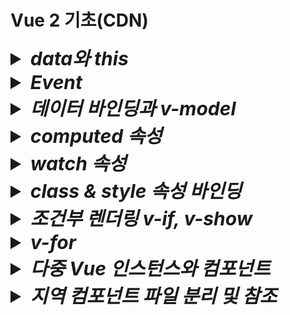 # Vue 2 기초(CDN)

<details>
  <summary style="font-size:30px; font-weight:bold; font-style:italic;">
    data와 this
  </summary>
  
  Vue 인스턴스에서 data 속성에 정의된 State(상태)는 Vue 인스턴스의 프로퍼티로 등록된다.  
  this는 해당 Vue 인스턴스를 가리키며, 인스턴스의 모든 속성 및 메서드에 접근할 수 있다.  
  - Vue는 내부적으로 data 속성에 정의된 모든 상태를 Vue 인스턴스의 프로퍼티로 프로토타입 체인을 통해 연결한다.  
  Vue 인스턴스가 생성될 떄, data에 정의된 속성들을 Object.defineProperty 메소드로 getter와 setter을 설정하고,  
  이를 Vue 인스턴스의 프로퍼티로 바인딩한다.  
  - 즉 data 속성은 Vue 인스턴스의 직접적인 속성이 되며, this를 통해 접근할 수 있다.

  ```js
  new Vue ({
    data: {
      msg: 'Hello Vue!',
    },
    methods: {
      callMsg() {
        console.log(this.msg);
      }
    }
  })
  ```
  this.msg 는 Vue 인스턴스의 msg 속성에 접근하는 방식이다.  
  Vue는 msg를 this를 통해 접근할 수 있도록 Vue 인스턴스의 프로퍼티로 바인딩 해 둔다.  

  - 명확한 인스턴스 참조  
  javascript 객체 지향 모델에서 this는 객체의 맥락(context)를 나타낸다.  
  Vue 컴포넌트는 Vue 인스턴스의 상태, 메소드, 속성 등을 하나의 객체로 관리하므로, this를 통해 그 객체의 속성에 접근하는 것이 자연스럽다.  
  - Vue의 일관성  
  data, methods, computed, watch 등 모든 옵션들이 Vue 인스턴스의 프로퍼티로 바인딩되므로, this를 통해 접근하게 하여 일관된 API 설계를 제공한다.

  <br>

<details>
  <summary style="font-size:20px; font-weight: bold;">
    <code>Context(문맥, 맥락) 이란?</code>
  </summary>

  Javscript에서 Context란 함수나 메소드가 호출될 때 그 안에서 this가 어떤 객체를 가리키는지를 결정하는 개념이다.  
  this는 현재 실행중인 함수가 "어떤 객체에 속해 있는지", 또는 그 함수가 호출된 방식에 따라 달라진다.

  1. 전역 컨텍스트에서 this  
    전역 범우에서 this는 전역 객체를 가리킨다.  
    브라우저 환경에서는 window 객체가 전역 객체이다.
      ```js
      console.log(this) // 전역에서 실행, 브라우저에서는 'window' 객체 출력
      ```

  2. 객체 메소드에서의 this  
      객체 메소드에서 this는 그 메소드가 속한 객체를 가리킨다.
      ```js
      const person = {
        name: 'YooHyeok',
        greet() {
          console.log(this.name); // 'this'는 person 객체를 가리킨다.
        }
      }
      person.greet(); // "YooHyeok" 출력
      ```
      위 코드에서 this는 person 객체의 맥락을 가리키며, person 객체의 속성인 name에 접근한다.

  3. **함수에서의 this  
    함수 내에서 this는 호출 방법에 따라 달라진다.  
    기본적으로 함수는 전역 컨텍스트에서 호출되며, this는 전역 객체를 가리킨다.
      ```js
      function func() {
        console.log(this); //전역 객체를 가리킨다. (브라우저에서는 `window`)
      }
      func(); // 전역에서 호출, 전역 객체 출력
      ```
  4. call이나 apply로 맥락을 명시적으로 설정  
    call()이나 apply() 메소드를 사용하면 함수를 호출할 때 this를 특정 객체로 지정할 수 있다.  
      ```js
      function greet() {
        console.log(this.name)
      }
      const person = {
        name: 'Bob'
      };

      greet.call(person) // `this`를 `person` 객체로 설정, "BOb" 출력
      ```
      초기 선언시점에서 greet 함수는 전역에 정의되어 있지만, call()을 사용해 this를 person 객체로 지정하였다.  
      따라서 greet 함수 내에서 this.name은 person을 참조하게 된다.  
  5. 생성자 함수에서의 this  
    생성자 함수에서는 this가 새로 생성된 객체를 기리킨다.  
      ```js
      function Person(name) {
        this.name = name;
      }

      const alice = new Person('Alice');
      console.log(alice.name); // "Alice" 출력
      ```
      this는 Person을 가리킨다.
</details>

  ## 템플릿에서 this를 생략하는 이유
  Vue 템플릿에서 this를 생략할 수 있는 이유는 Vue의 템플릿 컴파일러가 이를 자동으로 처리하기 떄문이다.  
  - Vue 템플릿은 렌더링 단계에서 Javascript 함수로 컴파일 된다.  
  이 함수가 생성될 때, Vue는 data, methods, computed 등 인스턴스의 모든 속성을 템플릿의 렌더링 컨텍스트로 포함시킨다.  
  - 컴파일 된 템플릿 내부에서 모든 속성은 자동으로 Vue 인스턴스에서 바인딩된 상태를 참조하도록 변환되기 때문에, 템플릿에서는 this를 명시적으로 사용할 필요가 없다.  
  Vue는 자동으로 각 속성이 this(Vue 인스턴스)를 가리키도록 설정해 준다.

  ```vue
  <template>
    <div>{{ msg }}</div>
  </template>
  ```

  msg는 사실상 this.msg를 가리키지만, 템플릿에서는 이를 생략할 수 있다.

  - 가독성  
  템플릿에서 this를 생략함으로써 코드가 더 간결하고 직관적이게 된다.  
  템플릿은 주로 UI 요소를 표현하기 위한 것이므로, this를 반복하는 것은 불필요한 중복으로 간주될 수 있습니다.
  - 자동 컴파일  
  Vue는 템플릿을 Javascript로 컴파일 할 때, 내부적으로 this를 자동으로 ㅊ마조하게 설정하므로, 개발자가 직접 this를 추가할 필요가 없다.  
  이로 인해 템플릿에서의 코드가 더 깔끔해 진다.

  ### 내부적으로 변환된 렌더 함수 예시
  Vue 템플릿은 내부적으로 아래와 같은 렌더 함수로 변환된다.
  ```js
  render(h) {
    return h('div', this.msg);
  }
  ```
  템플릿에서 {{ msg }} 라고 작성하면, Vue는 컴파일 단계에서 자동으로 this.msg로 변환하여 렌더링 하는 함수로 변환한다.

  #### 정리
  - this로 접근하는 원리  
  Vue 인스턴스가 생성될 때 data 속성은 인스턴스의 프로퍼티로 등록되며, this를 통해 인스턴스의 상태에 접근할 수 있게 된다.
  - 템플릿에서 this 생략  
  Vue 템플릿 컴파일러가 자동으로 this를 처리하기 때문에 템플릿에서 this를 명시하지 않아도 Vue 인스턴스의 속성에 접근할 수 있다.  
  이는 가독성을 높이고 코드를 간결하게 만들기 위한 설계이다.

  # *v-bind*
  Dom element 속성에 값을 바인딩 시켜준다.  
  `v-bind:속성=값` 혹은 축약형인 `:속성=값` 형태로 사용한다.  

  a 태그로 예시 코드를 작성한다.  
  ```js
  <body>
    <div id="app">
      <a v-bind:href="link"> {{ title }} </a>
      <a :href="link"> {{ title }} </a> <!-- 축약형 -->
    </div>
    <script>
      new Vue({
        el: '#app',
        data:{
          title: '유혁스쿨 티스토리 블로그',
          link: 'https://u-it.tistory.com',        
        },
      })
    </script>
  </body>
  ```
  <a href="https://u-it.tistory.com" >유혁스쿨 티스토리 블로그</a>

  ## Method 바인딩
  return 형태의 메소드 바인딩도 가능하다.
  ```js
  <body>
    <div id="app">
      <a :href="getYooHyeokSchoolLink('u-it')"> {{ title }} </a> <!-- 축약형 -->
    </div>
    <script>
      new Vue({
        el: '#app',
        data:{
          value: '유혁스쿨 티스토리 블로그',
          linkPrefix: 'https://',        
          linkSuffix: '.tistory.com',        
        },
        methods: {
            getYooHyeokSchoolLink(key) {
              return this.linkPrefix + key + this.linkSuffix;
            }
          }
      })
    </script>
  </body>
  ```

  ## Object 바인딩 (Attributes, Props)

  v-bind를 통해 Attribute 혹은 Props에 Object 형태로 바인딩이 가능하다.  
  *단, 축약형은 적용되지 않는다. (콘솔 Error 발생)*

  - ### Attributes
    ```js
    <!-- 생략 -->
    <body>
      <div id="app">
        <input v-bind="inputAttr">
      </div>
      <script>
        new Vue({
          el: '#app',
          data: {
            inputAttr: {
              type: 'number',
              value: '33',
            }
          },
        })
      </script>
    </body>
    ```

    브라우저 출력 결과 : `<input type="number" value="33">`

    이는 리액트에서도 spread attributes 문법을 통해 동일하게 적용된다.
    ```jsx
    import { useState } from 'react';

    function app() {
      const [inputAttr, setInputAttr] = useState({ type: 'number', value: '33' }) 
      return (
        <input {...inputAttr}>
      )
    }
    ```

    - ### Props
    Object 바인딩의 경우 커스텀 컴포넌트에 Props로 넘길수도 있다.  
    특징은, 부모 컴포넌트에서 v-bind 적용시 속성명을 입력하지 않을 경우 해당 Object의 각 property가  
    개별적으로 props로 넘어간다.

    ```js
    <body>
      <div id="app">
        <ExComponent v-bind="propsInputAttrProps">
      </div>
      <script>
        new Vue({
          el: '#app',
          data:{
            propsInputAttrProps: {
              type: 'number',
              value: '33',
            }
          },
        })
      </script>
    </body>
    ```

    ```js
    const html = String.raw; // 템플릿 구문강조 - Vue VSCode Snippets 플러그인 설치 후 사용

    Vue.component('ex-component', {
      template: html`
        <input v-bind:type="type" bind:value="value">{{ message }}</input>
      `,
      name: "ExComponent"
      props: {
        type: String,
        value: Number
      },
    });
    ```
    
    
    *주의할 점은 속성명과 props변수명이 일치한다고 하더라도 v-bind로 적용할때 속성명을 꼭 입력해줘야 한다.*  

    이는 리액트에서도 spread attributes 문법을 통해 동일하게 적용된다.
    ```jsx
    import { useState } from 'react';

    function app() {
      const [propsInputAttrProps, setPropsInputAttrProps] = useState({ type: 'number', value: '33' }) 
      return (
        <ExComponent {...propsInputAttrProps}>
      )
    }
    ```
    ```jsx
    function ExComponent({type, value}) {
      return (
        <input type={type} value={value}>
      )
    }
    ```
</details>


<details>
  <summary style="font-size:30px; font-weight:bold; font-style:italic;">
    Event

  </summary>

  `v-on:이벤트="메소드"` 혹은 `@이벤트="메소드` 와 같은 형태로 이벤트에 메소드를 바인딩 시켜 호출한다.


  주의할 점으로는 템플릿에서는 전역객체에 접근할 수 없다.
  예를들어 `window.alert()`, `window.confirm`, `console.log` 등이 있다.
  Vue의 템플릿 컴파일 과정에서 템플릿 내의 모든 표현식이 컴포넌트 인스턴스의 컨텍스트 내에서 평가된다.  
  (react와는 다르게 익명함수를 먼저 선언하고도, 전역객체에 접근할 수 없다.)  
  따라서, methods에 함수를 정의한 뒤 해당 함수를 통해 호출하도록 코드를 작성해야 한다.  

  ```js
  <body>
    <div id="app">
      <button type="alert">Alert!</button>
    </div>
    <script>
      new Vue({
        el: '#app',
        methods: {
          alert(msg) {
            alert(msg);
          },
        },
      })
    </script>
  </body>
  ```
</details>

<details>
  <summary style="font-size:30px; font-weight:bold; font-style:italic;">
    데이터 바인딩과 v-model
  </summary>
  
  # 단방향
  JavaScript → HTML 한 방향으로만 데이터를 동기화 하는 것을 의미한다.  
  value와 event를 함께 바인딩한다.  
  keyup 혹은 change 등의 이벤트 함수를 통해 target value에 접근하여 value에 바인딩한 변수를 초기화한다.  
  ```js
  <body>
    <div id="app">
      <input type="text" :value="onewWayBinding" v-on:keyup="updateText"> <br>
      {{ onewWayBinding }} <br>
    </div>
    <script>
      new Vue({
        el: '#app',
        data: {
          onewWayBinding: 'text',
        },
        methods: {
          updateText(e) {
            this.onewWayBinding = e.target.value
          },
        },
      })
    </script>
  </body>
  ```
  
  # 양방향
  JavaScript ↔ HTML 양쪽 방향으로 데이터를 동기화 하는 것을 의미한다.  
  JavaScript ↔ HTML 사이 ViewModel을 통해 하나로 묶여 바인딩 됨으로써, 둘 중 하나만 변경되어도 함께 변경된다.  
  단방향 에서 event와 같은 js 코드가 필요없이 ViewModel로 사용될 state 변수 하나만 사용한다.
  v-model 속성을 사용한다.  
  `v-model=state변수명`
  ```js
  <body>
    <div id="app">
      <input type="text" v-model="twowWayBinding"> <br>
      {{ twowWayBinding }} <br>
    </div>
    <script>
      new Vue({
        el: '#app',
        data: {
          twowWayBinding: 'text',
        },
      })
    </script>
  </body>
  ```
</details>
<details>
  <summary style="font-size:30px; font-weight:bold; font-style:italic;">
    computed 속성
  </summary>

  ```js
  <div>
    {{ number+1 }}
  </div>
  ```
  템플릿 내에 표현식을 넣으면 편리하다.  
  ```js
  <div>
    {{ message.split("").reverse().join('') }}
  </div>
  ```
  그러나 위와 같이 너무 많은 연산을 템플릿 내에서 하게 된다면 코드가 비대해지고 유지보수 하기 어려움이 있다.
  이때 computed 속성을 사용한다.  

  - computed 예제  
    computed 속성에 함수를 선언하고, state에 접근하여 데이터를 가공한 뒤 가공한 데이터를 반환한다.  
    이때, 함수명은 template에서 변수명으로 사용할 수 있게 된다.
    **주의할 점은 computed속성에 선언한 함수는 함수로서 호출할 수 없고 변수로써 사용한다.**
    ```js
    <body>
      <div id="app">
        {{ convertMsg }}
      </div>
      <script>
        new Vue({
          el: '#app',
          data: {
            computedMsg: 'Hello',
          },
          computed: {
            convertMsg() {
              return this.computedMsg.split("").reverse().join('')
            },
          },
        })
      </script>
    </body>
    ```
    Vue 인스턴스가 처음 생성될 때, mount 전 data속성이 정의된 computed속성이 정의된다. 또한, state의 변경을 감지한다. (state값이 변경되면 작동됨.)

    커스텀으로 getter와 setter를 제공하지만, 예제에서는 이를 하나의 메소드로 적용하였다.
    ```js
    computed: {
      convertMsg: {
        get() {
          console.log("get")
          return this.computedMsg
        },
        set(value) {
          console.log("set : ", value)
          this.computedMsg = value.split("").reverse().join('')
        },
      }
    },
    methods: {
      convertMsgF(newValue) {
        return this.convertMsg = newValue
      },
    }
    ```
    computed의 convertMsg의 변경이 감지되면 convertMsg의 convertMsg를 value로 받아온 뒤 state에 초기화 한다.
    즉, 특정 블록 내에서 computed속성에 정의한 변수(property)를 초기화 하는 로직이 작동 해야만 커스텀 set get 방식을 적용할 수 있게 된다.

    또한 computed를 통해 한번 계산된 데이터는 캐싱이라는 기능으로 가져다가 사용할 수 있으며,
    이로 인해 반복적인 함수 호출과 계산을 줄여준다

    ```html
    <body>
      <div id="app">
        {{ convertMsg() }}
        {{ convertMsg() }}
        {{ convertMsg() }}
        {{ convertMsg() }}
      </div>
      <script>
        new Vue({
          el: '#app',
          data: {
            computedMsg: 'Hello',
          },
          methods: {
            convertMsg() {
              return this.computedMsg.split("").reverse().join('')
            },
          },
        })
      </script>
    </body>
    ```
    위와 같이 메소드를 여러번 호출한다면, 호출할 때 마다 반환한다.

    ```html
    <body>
      <div id="app">
        {{ convertMsg }}
        {{ convertMsg }}
        {{ convertMsg }}
        {{ convertMsg }}
      </div>
      <script>
        new Vue({
          el: '#app',
          data: {
            computedMsg: 'Hello',
          },
          computed: {
            convertMsg() {
              return this.computedMsg.split("").reverse().join('')
            },
          },
        })
      </script>
    </body>
    ```
    그러나 computed는 접근한 data 변수가 변경되지 않는 이상 한번 연산된 결과값이 캐싱되어 출력된다.

</details>
<details>
  <summary style="font-size:30px; font-weight:bold; font-style:italic;">
    watch 속성
  </summary>

  관찰할 state를 등록한 뒤, 등록 된 state 상태가 변경되면 동작한다.  
  ```html
  <body>
    <div id="app">
      {{ convertMsg }} <br> <!-- 우로헬 -->
      oldVal : {{ oldVal}} <br> <!-- Hello -->
      newVal : {{ newVal}} <!-- 헬로우 -->
    </div>
    <script>
    new Vue({
      el: '#app',
      data: {
        newVal: '',
        oldVal: '',
        computedMsg: 'Hello'
      },
      watch: {
        computedMsg(newVal, oldVal) { // computed의 converMsg을 통해 수정함.
          this.newVal = newVal
          this.oldVal = oldVal
        }
      },
      computed: {
        convertMsg(e) {
          this.computedMsg = "헬로우" // 여기서 watch 대상을 수정함.
          return this.computedMsg.split("").reverse().join('')
        },
      },
    })
    </script>
  </body>
  ```

</details>
<details>
  <summary style="font-size:30px; font-weight:bold; font-style:italic;">
    class & style 속성 바인딩
  </summary>

  Object, Array 형태로 바인딩이 가능하며, 여러 형태의 조건부 바인딩을 지원한다. 
  
  # class 속성

  - #### Array 
    기본 형태는 여러개의 클래스를 배열 요소로 나열할 수 있다.  
    컴포넌트 내에서 따로 state로 관리할 수 있다는 장점이 있다.
    ```html
    <style>
      .red {color: red;}
      .font-bold {font-weight: bold;}
    </style>
    <body>
      <div id="app">
        <div 
          :class="['red', 'font-bold']"
        >
          Hello
        </div>
      </div>
      <script>
        new Vue({
          el: '#app',          
        })
      </script>
    </body>
    ```
    ```html
    <style>
      .red {color: red;}
      .font-bold {font-weight: bold;}
    </style>
    <body>
      <div id="app">
        <div 
          :class="clazz"
        >
          Hello
        </div>
      </div>
      <script>
        new Vue({
          el: '#app',
          data : {
            clazz: ['red', 'font-bold']
          }          
        })
      </script>
    </body>
    ```


  ## 조건부 바인딩

    - #### Object 
      ```html
      <style>
        .red {color: red;}
        .font-bold {font-weight: bold;}
      </style>
      <body>
        <div id="app">
          <div :class="{ red: isRed,
            'font-bold': isBold
          }">
            Hello
          </div>
        </div>
        <script>
          new Vue({
            el: '#app',
            data: {
              isRed: false,
              isBold: false,
            },
          })
        </script>
      </body>
      ```

  - #### Array 
    배열의 경우 3항 연산자 형태로 조건부 바인딩을 한다.
    ```html
    <style>
      .red {color: red;}
      .font-bold {font-weight: bold;}
    </style>
    <body>
      <div id="app">
        <div 
          :class="[ 
            isRed ? 'red' : '',
            isBold ? 'font-bold': ''
          ]"
          :class="[ 
            isRed && 'red',
            isBold && 'font-bold'
          ]"
        >
          Hello
        </div>
      </div>
      <script>
        new Vue({
          el: '#app',
          data: {
            isRed: false,
            isBold: false,
          },
        })
      </script>
    </body>
    ```

    && 혹은 || 연산을 통해 조건부 바인딩도 가능하다.
    ```html
    <style>
      .red {color: red;}
      .font-bold {font-weight: bold;}
    </style>
    <body>
      <div id="app">
        <div 
          :class="[ 
            isRed && 'red',
            !isBold || 'font-bold' /* !isBold가 거짓이면 적용 (isBold가 true)*/
          ]"
        >
          Hello
        </div>
      </div>
      <script>
        new Vue({
          el: '#app',
          data: {
            isRed: false,
            isBold: false,
          },
        })
      </script>
    </body>
    ```
    배열의 특징을 잘 활용한다면 Object 형태를 담을 수도 있다.
    ```html
    <style>
      .red {color: red;}
      .font-bold {font-weight: bold;}
      .back {background-color: blue;}
    </style>
    <body>
      <div id="app">
        <div 
          :class="[ 
            {back: isBack},
            isRed && 'red',
            !isBold || 'font-bold'
          ]"
        >
          Hello
        </div>
      </div>
      <script>
        new Vue({
          el: '#app',
          data: {
            isBack: true,
            isRed: false,
            isBold: false,
          },
        })
      </script>
    </body>
    ```
  # style 속성
  state로 관리가 가능하다.
  이때 주의할점은 `-` 하이픈이 들어간 style 속성의 경우 js 객체의 키 문법상 하이픈을 포함할 수 없으므로 카멜 표기법을 쓰거나, 'xxx-yyy' 형태와 같이 따옴표 등으로 묶어야 적용이 가능하다.  
  카멜 표기법은 react에서도 동일하게 적용하는것이 바로 위 이유이다.
  ```html
  <body>
      <div id="app">
        <div 
          :style="{
            color: color
            fontSize: `${fontSize} px` 
          }"
        >
          Hello
        </div>
      </div>
      <script>
        new Vue({
          el: '#app',
          data: {
            color: 'red',
            fontSize: 30
          },
        })
      </script>
    </body>
  ```
  위와같이 적용하면 인터렉티브한 UI 효과를 부여할 수 있다.  

  또한 객체 형태로도 관리할 수 있다.
  ```html
  <body>
      <div id="app">
        <div 
          :style="style"
        >
          Hello
        </div>
      </div>
      <script>
        new Vue({
          el: '#app',
          data: {
            style: {
              color: 'red',
              fontSize: '30px'
            },
          },
        })
      </script>
    </body>
  ```
</details>
<details>
  <summary style="font-size:30px; font-weight:bold; font-style:italic;">
    조건부 렌더링 v-if, v-show
  </summary>

  Vue2는 조건부 렌더링을 지원한다.  
  `v-if`와 `v-show` 속성을 사용한다.  
  v-if의 경우 컴포넌트 자체에 대한 렌더링을 결정하기 때문에, 렌더링 당시 혹은 값이 자주 변경되지 않는 경우에 사용을 권장하며,  
  v-show의 경우 기본 style="display:none" 속성을 제어하므로, 초기 렌더링시점에 무조건 렌더링되며, 값이 자주 변경되는 경우 사용을 권장한다.

  - #### v-if ~ v-else 구문
    ```html
    <body>
      <div id="app">
        <div v-if="show">YES</div>
        <div v-else>NO</div>
        <button @click="toggle">Toggle</button>
      </div>
      <script>
        new Vue({
          el: '#app',
          data: {
            show: true,
          },
          methods: {
            toggle() {
              this.show = !this.show;
            },
          }
        })
      </script>
    </body>
    ```
  - #### v-if ~ v-else-if ~ v-else 구문
    ```html
    <body>
      <div id="app">
        <template v-if="number === 1">
          <div>1</div>
          <div>2</div>
          <div>3</div>
        </template>
        <div v-else-if="number === 2">ELSEIF</div>
        <div v-else>ELSE</div>
        <button @click="increase">Increase</button>
      </div>
      <script>
        new Vue({
          el: '#app',
          data: {
            number: 1,
          },
          methods: {
            increase() {
              this.number ++;
            },
          }
        })
      </script>
    </body>
    ```

    <details>
      <summary style="font-size:30px; font-weight:bold; font-style:italic;">
        template 태그
      </summary>

      렌더링 되지 않는 컨테이너 요소로, HTML 구조를 그룹화하는데 사용되며, 직접적으로 DOM에 나타나지 않는다.  
      스타일이나 클래스 속성은 적용되지 않으며, 디렉티브(v-if, v-show, v-for등) 속성만 지원된다.
    </details>


  - #### v-show 구문
    ```html
    <body>
      <div id="app">
        <div v-show="show">YES</div>
        <div v-show="!show">NO</div>
        <button @click="toggle">Toggle</button>
        <template v-show="number === 1">
          <div>1</div>
          <div>2</div>
          <div>3</div>
        </template>
        <div v-show="number === 2">number = 2</div>
        <div v-show="number === 3">number = 3</div>
        <button @click="increase">Increase</button>
      </div>
      <script>
        new Vue({
          el: '#app',
          data: {
            show: true,
          },
          methods: {
            toggle() {
              this.show = !this.show;
            },
            increase() {
              this.number ++;
            },
          }
        })
      </script>
    </body>
    ```

</details>
<details>
  <summary style="font-size:30px; font-weight:bold; font-style:italic;">
    v-for
  </summary>

  # 배열
  `v-for="(요소,인덱스) in 배열"` 형태로 사용한다.  
  이때 필수적으로 key 속성과 같이 사용해야 한다.  
  key에는 primary한 고유값이 들어가야 한다.  
  만약 배열의 값이 삭제 혹은 추가되지 않고 단순히 출력만 한다면 index를 사용해도 되지만,
  배열 요소 중 하나가 삭제가 된다면 index를 재생성 해야 하기 때문에 성능/버그 이슈가 있기 때문이다. (리액트도 마찬가지)  

  - #### 배열 요소 기본 바인딩  
    ```html
    <body>
      <div id="app">
        <div>
          {{people[0].name}} {{people[0].age}}
        </div>
        <div>
          {{people[1].name}} {{people[1].age}}
        </div>
        <div>
          {{people[2].name}} {{people[2].age}}
        </div>
      </div>
      <script>
        new Vue({
          el: '#app',
          data: {
            people: [
              { id: 1, name: 'a', age: 20 },
              { id: 2, name: 'b', age: 21 },
              { id: 3, name: 'c', age: 22 },
            ],
          },
        })
      </script>
    </body>
    ```
  - #### 배열 요소 v-for 바인딩 (index)  
    ```html
    <body>
      <div id="app">
        <div v-for="(_, index) in people" :key="_.id">
          {{people[index].name}} {{people[index].age}}
        </div>
      </div>
      <script>
        new Vue({
          el: '#app',
          data: {
            people: [
              { id: 1, name: 'a', age: 20 },
              { id: 2, name: 'b', age: 21 },
              { id: 3, name: 'c', age: 22 },
            ],
          },
        })
      </script>
    </body>
    ```

  - #### 배열 요소 v-for 바인딩 (index)  
    ```html
    <body>
      <div id="app">
        <div v-for="(_, index) in people" :key="_.id">
          {{people[index].name}} {{people[index].age}}
        </div>
      </div>
      <script>
        new Vue({
          el: '#app',
          data: {
            people: [
              { id: 1, name: 'a', age: 20 },
              { id: 2, name: 'b', age: 21 },
              { id: 3, name: 'c', age: 22 },
            ],
          },
        })
      </script>
    </body>
    ```

  # 객체
  객체 또한 각 property의 키, 값에 순차적으로 접근이 가능하다.  
  `v-for="(키,값,인덱스) in 객체"` 형태로 사용한다.  
  - #### 객체 요소 v-for 바인딩 (index)  
    ```html
    <body>
      <div id="app">
        <table border>
          <thead>
            <tr>
              <td v-for="(value, key, index) in people[0]" :key="index">{{key}}</td>
            </tr>
          </thead>
          <tbody v-for="(object, index) in people" :key="object.id">
            <tr>
              <td v-for="(value, key, index) in object" :key="index">{{value}}</td>
            </tr>
          </tbody>
        </table>
      </div>
      <script>
        new Vue({
          el: '#app',
          data: {
            people: [
              { id: 1, name: 'a', age: 20 },
              { id: 2, name: 'b', age: 21 },
              { id: 3, name: 'c', age: 22 },
            ],
          },
        })
      </script>
    </body>
    ```

</details>
<details>
  <summary style="font-size:30px; font-weight:bold; font-style:italic;">
    다중 Vue 인스턴스와 컴포넌트
  </summary>

- ## 다중 Vue 인스턴스

  Vue 인스턴스를 다중으로 구성할 수도 있다.  
  
  실무에서는 거의 사용하지 않는다.  
  
  Vue 혹은 React는 흔히 SPA 기반으로 알고있다.  
  만약 다중 인스턴스로 구현한다면, SPA + SPA 개념으로 단순히 접근했을 때 MPA 아키텍처로 정의를 내릴수 있다고 생각한다.  
  (이때의 MPA는 전통적인 웹 페이지 접근방식과는 차이가 있음.)  

  만약 웹 서비스가 있고, 그 안에 채팅 서비스가 존재한다면, 채팅을 하나의 솔루션 단위로 도메인을 분리할 수 있을 것이다.  
  채팅이 단순 개발적인 측면에서는 하나의 컴포넌트 정도로 생각할 수 있겠으나, 서비스적인 측면에서는 하나의 솔루션 도메인이 될 수 있다고 생각한다.  

  따라서, 유지보수적 측면에서 해당 서비스를 인스턴스로 분리하여 개발,관리 하는 것을 예로 들 수 있을것 같다.(지극히 주관적인 생각)  

  - #### 예제 코드
  ```html
  <body>
    <div id="app1">
      {{ name }}
      {{ age }}
      <button @click="changeName">Click</button>
    </div>
    <div id="app2">
      {{ name }}
      {{ age }}
      <button @click="changeName">Click</button>
    </div>
    <script>
      const app1 = new Vue({
        el: '#app1',
        data: {
          name: 'yooHyeok1',
          age: '33'
        },
        methods: {
          changeName() {
            this.name = 'yooHyeok1 updated'
            app2.age = 'Thirty-Three'
          }
        }
      })
      const app2 = new Vue({
        el: '#app2',
        data: {
          name: 'yooHyeok2',
          age: '33'
        },
        methods: {
          changeName() {
            this.name = 'yooHyeok2 updated'
            app1.age = '서른셋'
          }
        }
      })
    </script>
  </body>
  ```

- ## 다중 Vue 인스턴스와 컴포넌트
  다중 Vue 인스턴스에서 컴포넌트를 사용할때도, 일반적인 컴포넌트의 특성과 같이
  중복으로 동일한 내용이 자주 사용될 때 해당 영역을 컴포넌트로 추출하여
  공통적으로 편리하게 사용할 수 있다는 장점이 있다.

  컴포넌트는 일반적으로 전역 컴포넌트와 지역 컴포넌트로 나뉜다.
  전역 컴포넌트의 경우 선언해서 사용하지 않더라도 빌드시 코드가 포함된다.
  따라서 지역 컴포넌트로 사용해야 한다.

  다중 Vue 인스턴스에서 인스턴스간의 데이터 공유와는 다르게
  컴포넌트간의 데이터 공유는 지역 컴포넌트든 전역 컴포넌트든 값이 공유되지 않는다.
  이때는 전역 객체(Vuex 등)를 통해 값을 공유해야만 한다.  
  (컴포넌트로 작성할때 주의할 사항은 data 속성 정의시 반환형 함수 형태로 작성해야 한다.)  
  
  - 전역 컴포넌트
    `Vue.component('컴포넌트-이름', {template: `<태그>`, 속성(훅)})` 형태로 작성한다.

    ```html
    <body>
      <div id="app1">
        <h3>Vue 인스턴스</h3>
        {{ name }}
        {{ age }}
        <button @click="changeName">Click</button>
        <h3>전역 컴포넌트</h3>
        <hyeok-button></hyeok-button>
      </div>
      <div id="app2">
        <h3>Vue 인스턴스</h3>
        {{ name }}
        {{ age }}
        <button @click="changeName">Click</button>
        <h3>전역 컴포넌트</h3>
        <hyeok-button></hyeok-button>
      </div>
      <script>
        /* 전역 컴포넌트 */
        Vue.component('hyeok-button', {
          template: `
            <div>
            {{ name }}
            {{ age }}
            <button @click="changeName">Click</button>
            </div>
          `,
          data() {
            return {
              name: 'yooHyeok1',
              age: '33'
            }
          },
          methods: {
            changeName() {
              this.name = 'yooHyeok1 updated'
              this.age = 'Thirty-Three'
            }
          }
        })

        /* 다중 Vue 인스턴스 --- start */
        const app1 = new Vue({
          el: '#app1',
          data: {
            name: 'yooHyeok1',
            age: '33'
          },
          methods: {
            changeName() {
              this.name = 'yooHyeok1 updated'
              app2.age = 'Thirty-Three'
            }
          }
        })
        const app2 = new Vue({
          el: '#app2',
          data: {
            name: 'yooHyeok2',
            age: '33'
          },
          methods: {
            changeName() {
              this.name = 'yooHyeok2 updated'
              app1.age = '서른셋'
            }
          }
        })
      /* 다중 Vue 인스턴스 --- end */
      </script>
    </body>
    ```
    버튼을 아무리 클릭해도 각 소속 인스턴스에 독립적으로 적용되기 때문에 값이 서로 공유되지 않는다.  

  - 지역 컴포넌트
    `const 변수 = {template: `<태그>`, 속성(훅)})` 형태로 작성한다.  
    지역 컴포넌트의 경우 전역 컴포넌트와 다르게 뷰 인스턴스나 상위 컴포넌트에서 사용할 때 components 속성을 통해 컴포넌트를 참조해야한다.  
    `components: { 지역컴포넌트변수 }`
    ```html
    <body>
      <div id="app1">
        <h3>Vue 인스턴스</h3>
        {{ name }}
        {{ age }}
        <button @click="changeName">Click</button>
        <h3>지역 컴포넌트</h3>
        <hyeok-button1></hyeok-button1>
      </div>
      <div id="app2">
        <h3>Vue 인스턴스</h3>
        {{ name }}
        {{ age }}
        <button @click="changeName">Click</button>
        <h3>지역 컴포넌트</h3>
        <hyeok-button2></hyeok-button2>
      </div>
      <script>
        /* 지역 컴포넌트 */
        const HyeokButton1 = {
          template: `
            <div>
            {{ name }}
            {{ age }}
            <button @click="changeName">Click</button>
            </div>
          `,
          data() {
            return {
              name: 'yooHyeok1',
              age: '33'
            }
          },
          methods: {
            changeName() {
              this.name = 'yooHyeok1 updated'
              this.age = 'Thirty-Three'
            }
          }
        }
        const HyeokButton2 = {
          template: `
            <div>
            {{ name }}
            {{ age }}
            <button @click="changeName">Click</button>
            </div>
          `,
          data() {
            return {
              name: 'yooHyeok1',
              age: '33'
            }
          },
          methods: {
            changeName() {
              this.name = 'yooHyeok1 updated'
              this.age = 'Thirty-Three'
            }
          }
        }

        /* 다중 Vue 인스턴스 --- start */
        const app1 = new Vue({
          el: '#app1',
          components: {
            HyeokButton1 // 지역 컴포넌트 등록
          },
          data: {
            name: 'yooHyeok1',
            age: '33'
          },
          methods: {
            changeName() {
              this.name = 'yooHyeok1 updated'
              app2.age = 'Thirty-Three'
            }
          }
        })
        const app2 = new Vue({
          el: '#app2',
          components: {
            HyeokButton2 // 지역 컴포넌트 등록
          },
          data: {
            name: 'yooHyeok2',
            age: '33'
          },
          methods: {
            changeName() {
              this.name = 'yooHyeok2 updated'
              app1.age = '서른셋'
            }
          }
        })
      /* 다중 Vue 인스턴스 --- end */
      </script>
    </body>
    ```
    버튼을 아무리 클릭해도 각 소속 인스턴스에 독립적으로 적용되기 때문에 값이 서로 공유되지 않는다.  

  - ## ref와 $refs
    만약 위와같은 상황에서 $refs를 사용하면 지역 컴포넌트간 값 접근은 가능하다!
    - ref & $refs 적용
    ```html
    <body>
      <div id="app1">
        <h3>지역 컴포넌트</h3>
        <hyeok-button1 ref="hyeok1"></hyeok-button1>
      </div>
      <div id="app2">
        <h3>지역 컴포넌트</h3>
        <hyeok-button2 ref="hyeok2"></hyeok-button2>
      </div>
      <script>
        /* 지역 컴포넌트 */
        const HyeokButton1 = {
          template: `
            <div>
            {{ name }}
            {{ age }}
            <button @click="changeName">Click</button>
            </div>
          `,
          data() {
            return {
              name: 'yooHyeok1',
              age: '33'
            }
          },
          methods: {
            changeName() {
              this.name = 'yooHyeok1 updated'
              this.age = 'Thirty-Three'
              app2.$refs.hyeok2.age = "메롱"
            }
          }
        }
        const HyeokButton2 = {
          template: `
            <div>
            {{ name }}
            {{ age }}
            <button @click="changeName">Click</button>
            </div>
          `,
          data() {
            return {
              name: 'yooHyeok1',
              age: '33'
            }
          },
          methods: {
            changeName() {
              this.name = 'yooHyeok1 updated'
              this.age = 'Thirty-Three'
              app2.$refs.hyeok1.age = "메롱"
            }
          }
        }

        /* 다중 Vue 인스턴스 --- start */
        const app1 = new Vue({
          el: '#app1',
          components: {
            HyeokButton1 // 지역 컴포넌트 등록
          },
          methods: {
            changeName() {
              this.name = 'yooHyeok1 updated'
              app2.age = 'Thirty-Three'
            }
          }
        })
        const app2 = new Vue({
          el: '#app2',
          components: {
            HyeokButton2 // 지역 컴포넌트 등록
          },
          methods: {
            changeName() {
              this.name = 'yooHyeok2 updated'
              app1.age = '서른셋'
            }
          }
        })
      /* 다중 Vue 인스턴스 --- end */
      </script>
    </body>
    ```

</details>
<details>
  <summary style="font-size:30px; font-weight:bold; font-style:italic;">
    지역 컴포넌트 파일 분리 및 참조
  </summary>

  CDN에서도 지역 컴포넌트를 파일로 분리한 뒤 인스턴스나 부모 컴포넌트에서 참조가 가능하다!  
  
  - 지역컴포넌트.js
  ```js
  export default {
    template: `
        <div>
          지역 컴포넌트자나아!
        </div>
      `,
      data() {
        return {
        }
      },
      methods: {
      }
  }
  ```
  - 뷰인스턴스.js
  ```html
  <body>
    <div id="app1">
      <지역컴포넌트/>
    </div>
    <script>
      import 지역컴포넌트 from "./지역컴포넌트.js"

      new Vue({
        el: '#app1',
        components: {
          지역컴포넌트 // 지역 컴포넌트 등록
        },
      })
    </script>
  </body>
  ```
</details>